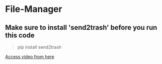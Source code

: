 # File-Manager

## Make sure to install 'send2trash' before you run this code

> pip install send2trash


[Access video from here](https://drive.google.com/folderview?id=1Lvp0iRlOZ4GaM2ld37fgqrOQdrTGIcwO)
